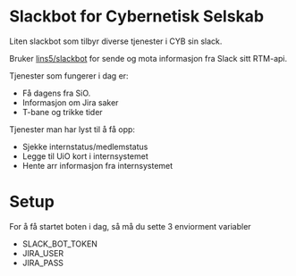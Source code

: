 # Slackbot for Cybernetisk Selskab

Liten slackbot som tilbyr diverse tjenester i CYB sin slack.

Bruker [lins5/slackbot](https://github.com/lins05/slackbot) for sende og mota informasjon fra Slack sitt RTM-api.

Tjenester som fungerer i dag er:
* Få dagens fra SiO.
* Informasjon om Jira saker
* T-bane og trikke tider


Tjenester man har lyst til å få opp:
* Sjekke internstatus/medlemstatus
* Legge til UiO kort i internsystemet
* Hente arr informasjon fra internsystemet


# Setup
For å få startet boten i dag, så må du sette 3 enviorment variabler
* SLACK_BOT_TOKEN
* JIRA_USER
* JIRA_PASS
